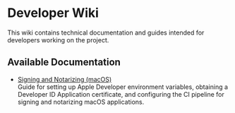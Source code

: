 # Developer Wiki

This wiki contains technical documentation and guides intended for developers working on the project.

## Available Documentation

- [Signing and Notarizing (macOS)](./macos-signing-and-notarization.md)  
  Guide for setting up Apple Developer environment variables, obtaining a Developer ID Application certificate, and configuring the CI pipeline for signing and notarizing macOS applications.

